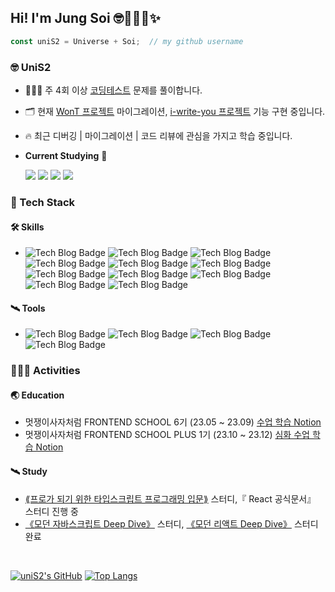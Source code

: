 ## Hi! I'm Jung Soi 🤓👩🏻‍💻✨

```js
const uniS2 = Universe + Soi;  // my github username
```

### 🤓 UniS2

- 👩🏻‍💻 주 4회 이상 [코딩테스트](https://github.com/uniS2/CodingTest) 문제를 풀이합니다.
- 🗂️ 현재 [WonT 프로젝트](https://github.com/FRONTENDSCHOOL6/WonT) 마이그레이션, [i-write-you 프로젝트](https://github.com/likelion-plus/i-write-you) 기능 구현 중입니다.
- 🔥 최근 디버깅 | 마이그레이션 | 코드 리뷰에 관심을 가지고 학습 중입니다.
- **Current Studying** 🚀

   <img src="https://img.shields.io/badge/Next.js-000000?style=for-the-badge&logo=Next.js&logoColor=white"> <img src="https://img.shields.io/badge/👩‍🎤 Emotion-DB7093?style=for-the-badge&logo=Emotion&logoColor=white"> <img src="https://img.shields.io/badge/Recoil-3578E5?style=for-the-badge&logo=Recoil&logoColor=white"> <img src="https://img.shields.io/badge/Supabase-3FCF8E?style=for-the-badge&logo=Supabase&logoColor=white">


### 🌟 Tech Stack
#### 🛠️ **Skills**
- ![Tech Blog Badge](https://img.shields.io/badge/TypeScript-3178C6?style=flat-square&logo=TypeScript&logoColor=white) ![Tech Blog Badge](https://img.shields.io/badge/React-61DAFB?style=flat-square&logo=React&logoColor=white) ![Tech Blog Badge](https://img.shields.io/badge/🐻Zustand-000?style=flat-square&logoColor=white) ![Tech Blog Badge](https://img.shields.io/badge/JavaScript-F7DF1E?style=flat-square&logo=JavaScript&logoColor=white) ![Tech Blog Badge](https://img.shields.io/badge/ReactRouter-CA4245?style=flat-square&logo=ReactRouter&logoColor=white) ![Tech Blog Badge](https://img.shields.io/badge/Vite-646CFF?style=flat-square&logo=Vite&logoColor=white)
<br /> ![Tech Blog Badge](https://img.shields.io/badge/StyledComponents-DB7093?style=flat-square&logo=StyledComponents&logoColor=white) ![Tech Blog Badge](https://img.shields.io/badge/TailwindCSS-06B6D4?style=flat-square&logo=TailwindCSS&logoColor=white) ![Tech Blog Badge](https://img.shields.io/badge/PocketBase-B8DBE4?style=flat-square-square&logo=PocketBase&logoColor=white) ![Tech Blog Badge](https://img.shields.io/badge/css-1572B6?style=flat-square&logo=css3&logoColor=white) ![Tech Blog Badge](https://img.shields.io/badge/HTML-E34F26?style=flat-square&logo=HTML5&logoColor=white)

#### 🛰️ **Tools**
- ![Tech Blog Badge](https://img.shields.io/badge/Git-F05032?style=flat-square-square-square&logo=Git&logoColor=white) ![Tech Blog Badge](https://img.shields.io/badge/GitHub-181717?style=flat-square-square-square&logo=GitHub&logoColor=white) ![Tech Blog Badge](https://img.shields.io/badge/Figma-F24E1E?style=flat-square-square-square&logo=Figma&logoColor=white) ![Tech Blog Badge](https://img.shields.io/badge/Notion-000000?style=flat-square-square-square&logo=Notion&logoColor=white)


### 🧑🏻‍🚀 Activities
#### 🌏 Education
- 멋쟁이사자처럼 FRONTEND SCHOOL 6기 (23.05 ~ 23.09) <a href="https://unis2.notion.site/S2_-6-7-842916db45324eb4b0f41e0a0c5aaff7?pvs=4">수업 학습 Notion</a>
- 멋쟁이사자처럼 FRONTEND SCHOOL PLUS 1기 (23.10 ~ 23.12) <a href="https://unis2.notion.site/FEPS-React-30f8a6978b634fdba58e83b7b43ce182?pvs=4">심화 수업 학습 Notion</a>

#### 🛰️ Study
- <a href="https://github.com/uniS2/studywith-mts">⟪프로가 되기 위한 타입스크립트 프로그래밍 입문⟫</a> 스터디,『 React 공식문서』 스터디 진행 중
- <a href="https://github.com/uniS2/studywith-mjs">《모던 자바스크립트 Deep Dive》</a> 스터디, <a href="https://github.com/uniS2/studywith-react-deep-dive">《모던 리액트 Deep Dive》</a> 스터디 완료

<br/>

[![uniS2's GitHub](https://github-readme-stats.vercel.app/api?username=uniS2&theme=transparent&show_icons=true&custom_title=🤓uniS2's　Github　Activities)](https://github.com/anuraghazra/github-readme-stats) [![Top Langs](https://github-readme-stats.vercel.app/api/top-langs/?username=uniS2&layout=compact)](https://github.com/anuraghazra/github-readme-stats)
